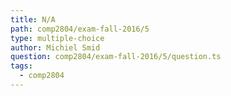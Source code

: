```yaml
---
title: N/A
path: comp2804/exam-fall-2016/5
type: multiple-choice
author: Michiel Smid
question: comp2804/exam-fall-2016/5/question.ts
tags:
  - comp2804
---
```


